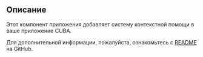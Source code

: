 ## Описание
Этот компонент приложения добавляет систему контекстной помощи в ваше приложение CUBA.

Для дополнительной информации, пожалуйста, ознакомьтесь с [README](https://github.com/balvi/cuba-component-help-system#cuba-platform-component---help-system) на GitHub.